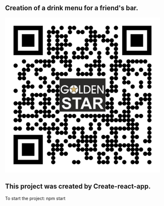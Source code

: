 ## Creation of a drink menu for a friend's bar.

![site url]('./../Qr-code/qr-code.png)

## This project was created by Create-react-app.

To start the project: npm start
